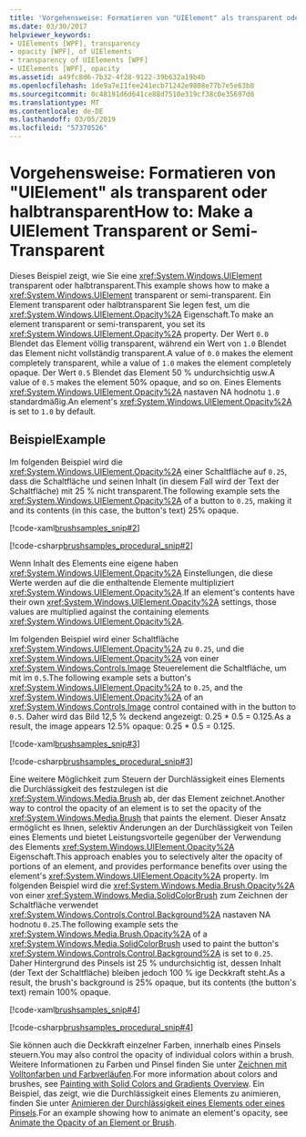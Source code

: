 ```yaml
---
title: 'Vorgehensweise: Formatieren von "UIElement" als transparent oder halbtransparent'
ms.date: 03/30/2017
helpviewer_keywords:
- UIElements [WPF], transparency
- opacity [WPF], of UIElements
- transparency of UIElements [WPF]
- UIElements [WPF], opacity
ms.assetid: a49fc8d6-7b32-4f28-9122-39b632a19b4b
ms.openlocfilehash: 1de9a7e11fee241ecb71242e9808e77b7e5e63b0
ms.sourcegitcommit: 0c48191d6d641ce88d7510e319cf38c0e35697d0
ms.translationtype: MT
ms.contentlocale: de-DE
ms.lasthandoff: 03/05/2019
ms.locfileid: "57370526"
---
```

# <a name="how-to-make-a-uielement-transparent-or-semi-transparent"></a><span data-ttu-id="47133-102">Vorgehensweise: Formatieren von "UIElement" als transparent oder halbtransparent</span><span class="sxs-lookup"><span data-stu-id="47133-102">How to: Make a UIElement Transparent or Semi-Transparent</span></span>
<span data-ttu-id="47133-103">Dieses Beispiel zeigt, wie Sie eine <xref:System.Windows.UIElement> transparent oder halbtransparent.</span><span class="sxs-lookup"><span data-stu-id="47133-103">This example shows how to make a <xref:System.Windows.UIElement> transparent or semi-transparent.</span></span> <span data-ttu-id="47133-104">Ein Element transparent oder halbtransparent Sie legen fest, um die <xref:System.Windows.UIElement.Opacity%2A> Eigenschaft.</span><span class="sxs-lookup"><span data-stu-id="47133-104">To make an element transparent or semi-transparent, you set its <xref:System.Windows.UIElement.Opacity%2A> property.</span></span> <span data-ttu-id="47133-105">Der Wert `0.0` Blendet das Element völlig transparent, während ein Wert von `1.0` Blendet das Element nicht vollständig transparent.</span><span class="sxs-lookup"><span data-stu-id="47133-105">A value of `0.0` makes the element completely transparent, while a value of `1.0` makes the element completely opaque.</span></span> <span data-ttu-id="47133-106">Der Wert `0.5` Blendet das Element 50 % undurchsichtig usw.</span><span class="sxs-lookup"><span data-stu-id="47133-106">A value of `0.5` makes the element 50% opaque, and so on.</span></span> <span data-ttu-id="47133-107">Eines Elements <xref:System.Windows.UIElement.Opacity%2A> nastaven NA hodnotu `1.0` standardmäßig.</span><span class="sxs-lookup"><span data-stu-id="47133-107">An element's <xref:System.Windows.UIElement.Opacity%2A> is set to `1.0` by default.</span></span>  
  
## <a name="example"></a><span data-ttu-id="47133-108">Beispiel</span><span class="sxs-lookup"><span data-stu-id="47133-108">Example</span></span>  
 <span data-ttu-id="47133-109">Im folgenden Beispiel wird die <xref:System.Windows.UIElement.Opacity%2A> einer Schaltfläche auf `0.25`, dass die Schaltfläche und seinen Inhalt (in diesem Fall wird der Text der Schaltfläche) mit 25 % nicht transparent.</span><span class="sxs-lookup"><span data-stu-id="47133-109">The following example sets the <xref:System.Windows.UIElement.Opacity%2A> of a button to `0.25`, making it and its contents (in this case, the button's text) 25% opaque.</span></span>  
  
 [!code-xaml[brushsamples_snip#2](~/samples/snippets/csharp/VS_Snippets_Wpf/brushsamples_snip/CS/OpacityExample.xaml#2)]  
  
 [!code-csharp[brushsamples_procedural_snip#2](~/samples/snippets/csharp/VS_Snippets_Wpf/brushsamples_procedural_snip/CSharp/OpacityExample.cs#2)]  
  
 <span data-ttu-id="47133-110">Wenn Inhalt des Elements eine eigene haben <xref:System.Windows.UIElement.Opacity%2A> Einstellungen, die diese Werte werden auf die die enthaltende Elemente multipliziert <xref:System.Windows.UIElement.Opacity%2A>.</span><span class="sxs-lookup"><span data-stu-id="47133-110">If an element's contents have their own <xref:System.Windows.UIElement.Opacity%2A> settings, those values are multiplied against the containing elements <xref:System.Windows.UIElement.Opacity%2A>.</span></span>  
  
 <span data-ttu-id="47133-111">Im folgenden Beispiel wird einer Schaltfläche <xref:System.Windows.UIElement.Opacity%2A> zu `0.25`, und die <xref:System.Windows.UIElement.Opacity%2A> von einer <xref:System.Windows.Controls.Image> Steuerelement die Schaltfläche, um mit im `0.5`.</span><span class="sxs-lookup"><span data-stu-id="47133-111">The following example sets a button's <xref:System.Windows.UIElement.Opacity%2A> to `0.25`, and the <xref:System.Windows.UIElement.Opacity%2A> of an <xref:System.Windows.Controls.Image> control contained with in the button to `0.5`.</span></span> <span data-ttu-id="47133-112">Daher wird das Bild 12,5 % deckend angezeigt: 0.25 \* 0.5 = 0.125.</span><span class="sxs-lookup"><span data-stu-id="47133-112">As a result, the image appears 12.5% opaque: 0.25 \* 0.5 = 0.125.</span></span>  
  
 [!code-xaml[brushsamples_snip#3](~/samples/snippets/csharp/VS_Snippets_Wpf/brushsamples_snip/CS/OpacityExample.xaml#3)]  
  
 [!code-csharp[brushsamples_procedural_snip#3](~/samples/snippets/csharp/VS_Snippets_Wpf/brushsamples_procedural_snip/CSharp/OpacityExample.cs#3)]  
  
 <span data-ttu-id="47133-113">Eine weitere Möglichkeit zum Steuern der Durchlässigkeit eines Elements die Durchlässigkeit des festzulegen ist die <xref:System.Windows.Media.Brush> ab, der das Element zeichnet.</span><span class="sxs-lookup"><span data-stu-id="47133-113">Another way to control the opacity of an element is to set the opacity of the <xref:System.Windows.Media.Brush> that paints the element.</span></span> <span data-ttu-id="47133-114">Dieser Ansatz ermöglicht es Ihnen, selektiv Änderungen an der Durchlässigkeit von Teilen eines Elements und bietet Leistungsvorteile gegenüber der Verwendung des Elements <xref:System.Windows.UIElement.Opacity%2A> Eigenschaft.</span><span class="sxs-lookup"><span data-stu-id="47133-114">This approach enables you to selectively alter the opacity of portions of an element, and provides performance benefits over using the element's <xref:System.Windows.UIElement.Opacity%2A> property.</span></span> <span data-ttu-id="47133-115">Im folgenden Beispiel wird die <xref:System.Windows.Media.Brush.Opacity%2A> von einer <xref:System.Windows.Media.SolidColorBrush> zum Zeichnen der Schaltfläche verwendet <xref:System.Windows.Controls.Control.Background%2A> nastaven NA hodnotu `0.25`.</span><span class="sxs-lookup"><span data-stu-id="47133-115">The following example sets the <xref:System.Windows.Media.Brush.Opacity%2A> of a <xref:System.Windows.Media.SolidColorBrush> used to paint the button's <xref:System.Windows.Controls.Control.Background%2A> is set to `0.25`.</span></span> <span data-ttu-id="47133-116">Daher Hintergrund des Pinsels ist 25 % undurchsichtig ist, dessen Inhalt (der Text der Schaltfläche) bleiben jedoch 100 % ige Deckkraft steht.</span><span class="sxs-lookup"><span data-stu-id="47133-116">As a result, the brush's background is 25% opaque, but its contents (the button's text) remain 100% opaque.</span></span>  
  
 [!code-xaml[brushsamples_snip#4](~/samples/snippets/csharp/VS_Snippets_Wpf/brushsamples_snip/CS/OpacityExample.xaml#4)]  
  
 [!code-csharp[brushsamples_procedural_snip#4](~/samples/snippets/csharp/VS_Snippets_Wpf/brushsamples_procedural_snip/CSharp/OpacityExample.cs#4)]  
  
 <span data-ttu-id="47133-117">Sie können auch die Deckkraft einzelner Farben, innerhalb eines Pinsels steuern.</span><span class="sxs-lookup"><span data-stu-id="47133-117">You may also control the opacity of individual colors within a brush.</span></span> <span data-ttu-id="47133-118">Weitere Informationen zu Farben und Pinsel finden Sie unter [Zeichnen mit Volltonfarben und Farbverläufen](../graphics-multimedia/painting-with-solid-colors-and-gradients-overview.md).</span><span class="sxs-lookup"><span data-stu-id="47133-118">For more information about colors and brushes, see [Painting with Solid Colors and Gradients Overview](../graphics-multimedia/painting-with-solid-colors-and-gradients-overview.md).</span></span> <span data-ttu-id="47133-119">Ein Beispiel, das zeigt, wie die Durchlässigkeit eines Elements zu animieren, finden Sie unter [Animieren der Durchlässigkeit eines Elements oder eines Pinsels](../graphics-multimedia/how-to-animate-the-opacity-of-an-element-or-brush.md).</span><span class="sxs-lookup"><span data-stu-id="47133-119">For an example showing how to animate an element's opacity, see [Animate the Opacity of an Element or Brush](../graphics-multimedia/how-to-animate-the-opacity-of-an-element-or-brush.md).</span></span>
